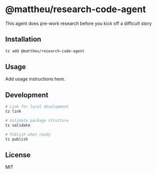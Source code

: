 # @mattheu/research-code-agent

This agent does pre-work research before you kick off a difficult story

## Installation

```bash
tz add @mattheu/research-code-agent
```

## Usage

Add usage instructions here.

## Development

```bash
# Link for local development
tz link

# Validate package structure
tz validate

# Publish when ready
tz publish
```

## License

MIT
